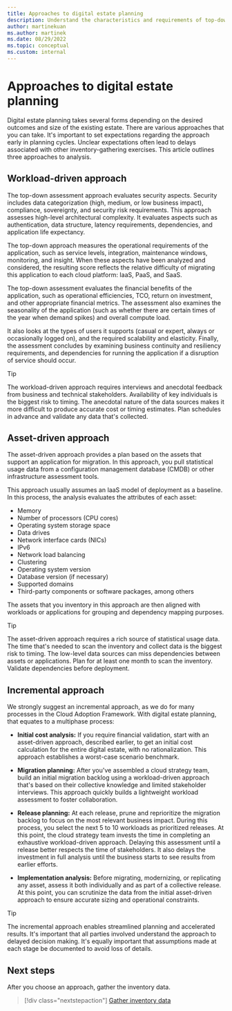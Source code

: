 ```yaml
---
title: Approaches to digital estate planning
description: Understand the characteristics and requirements of top-down workload-driven, asset-driven, or incremental approaches to digital estate planning.
author: martinekuan
ms.author: martinek
ms.date: 08/29/2022
ms.topic: conceptual
ms.custom: internal
---
```


# Approaches to digital estate planning

Digital estate planning takes several forms depending on the desired outcomes and size of the existing estate. There are various approaches that you can take. It's important to set expectations regarding the approach early in planning cycles. Unclear expectations often lead to delays associated with other inventory-gathering exercises. This article outlines three approaches to analysis.

## Workload-driven approach

The top-down assessment approach evaluates security aspects. Security includes data categorization (high, medium, or low business impact), compliance, sovereignty, and security risk requirements. This approach assesses high-level architectural complexity. It evaluates aspects such as authentication, data structure, latency requirements, dependencies, and application life expectancy.

The top-down approach measures the operational requirements of the application, such as service levels, integration, maintenance windows, monitoring, and insight. When these aspects have been analyzed and considered, the resulting score reflects the relative difficulty of migrating this application to each cloud platform: IaaS, PaaS, and SaaS.

The top-down assessment evaluates the financial benefits of the application, such as operational efficiencies, TCO, return on investment, and other appropriate financial metrics. The assessment also examines the seasonality of the application (such as whether there are certain times of the year when demand spikes) and overall compute load.

It also looks at the types of users it supports (casual or expert, always or occasionally logged on), and the required scalability and elasticity. Finally, the assessment concludes by examining business continuity and resiliency requirements, and dependencies for running the application if a disruption of service should occur.

> [!TIP]
> The workload-driven approach requires interviews and anecdotal feedback from business and technical stakeholders. Availability of key individuals is the biggest risk to timing. The anecdotal nature of the data sources makes it more difficult to produce accurate cost or timing estimates. Plan schedules in advance and validate any data that's collected.

## Asset-driven approach

The asset-driven approach provides a plan based on the assets that support an application for migration. In this approach, you pull statistical usage data from a configuration management database (CMDB) or other infrastructure assessment tools.

This approach usually assumes an IaaS model of deployment as a baseline. In this process, the analysis evaluates the attributes of each asset:

- Memory
- Number of processors (CPU cores)
- Operating system storage space
- Data drives
- Network interface cards (NICs)
- IPv6
- Network load balancing
- Clustering
- Operating system version
- Database version (if necessary)
- Supported domains
- Third-party components or software packages, among others

The assets that you inventory in this approach are then aligned with workloads or applications for grouping and dependency mapping purposes.

> [!TIP]
> The asset-driven approach requires a rich source of statistical usage data. The time that's needed to scan the inventory and collect data is the biggest risk to timing. The low-level data sources can miss dependencies between assets or applications. Plan for at least one month to scan the inventory. Validate dependencies before deployment.

## Incremental approach

We strongly suggest an incremental approach, as we do for many processes in the Cloud Adoption Framework. With digital estate planning, that equates to a multiphase process:

- **Initial cost analysis:** If you require financial validation, start with an asset-driven approach, described earlier, to get an initial cost calculation for the entire digital estate, with no rationalization. This approach establishes a worst-case scenario benchmark.

- **Migration planning:** After you've assembled a cloud strategy team, build an initial migration backlog using a workload-driven approach that's based on their collective knowledge and limited stakeholder interviews. This approach quickly builds a lightweight workload assessment to foster collaboration.

- **Release planning:** At each release, prune and reprioritize the migration backlog to focus on the most relevant business impact. During this process, you select the next 5 to 10 workloads as prioritized releases. At this point, the cloud strategy team invests the time in completing an exhaustive workload-driven approach. Delaying this assessment until a release better respects the time of stakeholders. It also delays the investment in full analysis until the business starts to see results from earlier efforts.

- **Implementation analysis:** Before migrating, modernizing, or replicating any asset, assess it both individually and as part of a collective release. At this point, you can scrutinize the data from the initial asset-driven approach to ensure accurate sizing and operational constraints.

> [!TIP]
> The incremental approach enables streamlined planning and accelerated results. It's important that all parties involved understand the approach to delayed decision making. It's equally important that assumptions made at each stage be documented to avoid loss of details.

## Next steps

After you choose an approach, gather the inventory data.

> [!div class="nextstepaction"]
> [Gather inventory data](./inventory.md)
